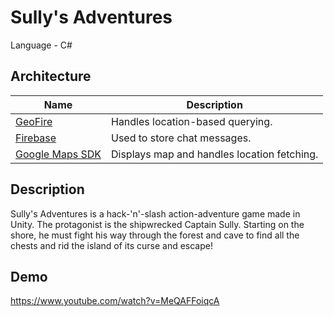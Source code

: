 # Sully's Adventures

Language - C#

## Architecture

| Name | Description |
|----------|----------|
| [GeoFire](https://github.com/firebase/geofire-android)   | Handles location-based querying.  |
| [Firebase](https://firebase.google.com/?gclsrc=aw.ds&gad_source=1&gad_campaignid=12211052842&gbraid=0AAAAADpUDOiCUpIcrhkNUWrCCP1IQSIlv&gclid=Cj0KCQjw3OjGBhDYARIsADd-uX7L_x42jpgEeKP_5H3OexgLpsxHURq82IZ8NRU2P0bMv7Ex2Z7uE-waAkb4EALw_wcB)   | Used to store chat messages.   |
| [Google Maps SDK](https://developers.google.com/maps)   | Displays map and handles location fetching.   |

## Description
Sully's Adventures is a hack-'n'-slash action-adventure game made in Unity. The protagonist is the shipwrecked Captain Sully. Starting on the shore, he must fight his way through the forest and cave to find all the chests and rid the island of its curse and escape!

## Demo
https://www.youtube.com/watch?v=MeQAFFoiqcA

